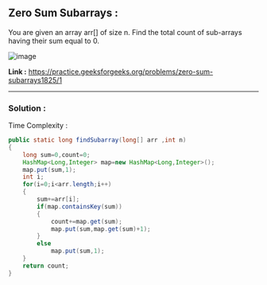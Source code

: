 ## Zero Sum Subarrays :
You are given an array arr[] of size n. Find the total count of sub-arrays having their sum equal to 0.

![image](https://user-images.githubusercontent.com/23376002/160552121-e606ab83-3a39-47f5-ba7d-e3b8657e3ebd.png)

**Link :** https://practice.geeksforgeeks.org/problems/zero-sum-subarrays1825/1


---------------------------------------------------------------------------------------------------------------------------------------------


### Solution :

Time Complexity :


```java
public static long findSubarray(long[] arr ,int n) 
{
    long sum=0,count=0;
    HashMap<Long,Integer> map=new HashMap<Long,Integer>();
    map.put(sum,1);
    int i;
    for(i=0;i<arr.length;i++)
    {
        sum+=arr[i];
        if(map.containsKey(sum))
        {
            count+=map.get(sum);
            map.put(sum,map.get(sum)+1);
        }
        else
            map.put(sum,1);
    }
    return count;
}
```




